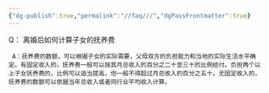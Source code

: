 ```yaml
---
{"dg-publish":true,"permalink":"//faq///","dgPassFrontmatter":true}
---
```



Q： 离婚后如何计算子女的抚养费

	 A：抚养费的数额，可以根据子女的实际需要，父母双方的负担能力和当地的实际生活水平确定。有固定收入的，抚养费一般可以按其月总收入的百分之二十至三十的比例给付。负担两个以上子女抚养费的，比例可以适当提高，但一般不得超过月总收入的百分之五十。无固定收入的，抚养费的数额可以依据当年总收入或者同行业平均收入计算。

‍

‍
